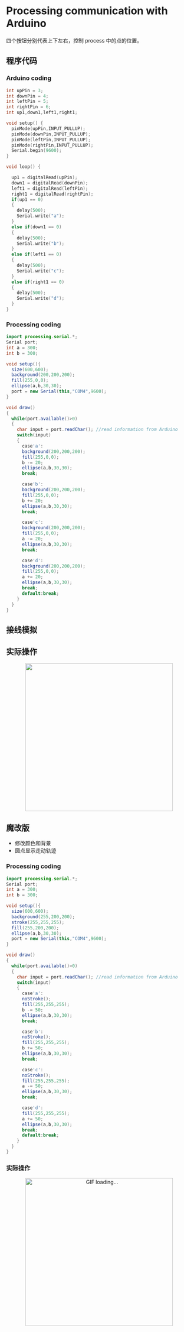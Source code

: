 # Processing communication with Arduino

四个按钮分别代表上下左右，控制 process 中的点的位置。

## 程序代码

### Arduino coding

```c
int upPin = 3;
int downPin = 4;
int leftPin = 5;
int rightPin = 6;
int up1,down1,left1,right1;

void setup() {
  pinMode(upPin,INPUT_PULLUP);
  pinMode(downPin,INPUT_PULLUP);
  pinMode(leftPin,INPUT_PULLUP);
  pinMode(rightPin,INPUT_PULLUP);
  Serial.begin(9600);
}

void loop() {

  up1 = digitalRead(upPin);
  down1 = digitalRead(downPin);
  left1 = digitalRead(leftPin);
  right1 = digitalRead(rightPin);
  if(up1 == 0)
  {
    delay(500);
    Serial.write("a");
  }
  else if(down1 == 0)
  {
    delay(500);
    Serial.write("b");
  }
  else if(left1 == 0)
  {
    delay(500);
    Serial.write("c");
  }
  else if(right1 == 0)
  {
    delay(500);
    Serial.write("d");
  }
}
```

### Processing coding

```java
import processing.serial.*;
Serial port;
int a = 300;
int b = 300;

void setup(){
  size(600,600);
  background(200,200,200);
  fill(255,0,0);
  ellipse(a,b,30,30);
  port = new Serial(this,"COM4",9600);
}

void draw()
{
  while(port.available()>0)
  {
    char input = port.readChar(); //read information from Arduino
    switch(input)
    {
      case'a':
      background(200,200,200);
      fill(255,0,0);
      b -= 20;
      ellipse(a,b,30,30);
      break;

      case'b':
      background(200,200,200);
      fill(255,0,0);
      b += 20;
      ellipse(a,b,30,30);
      break;

      case'c':
      background(200,200,200);
      fill(255,0,0);
      a -= 20;
      ellipse(a,b,30,30);
      break;

      case'd':
      background(200,200,200);
      fill(255,0,0);
      a += 20;
      ellipse(a,b,30,30);
      break;
      default:break;
    }
  }
}
```

## 接线模拟

## 实际操作

<div align=center>
   <img src="../img/Pr+Ard_gif.gif" width=400px></img>
</div>

## 魔改版

- 修改颜色和背景
- 圆点显示走动轨迹

### Processing coding

```java
import processing.serial.*;
Serial port;
int a = 300;
int b = 300;

void setup(){
  size(600,600);
  background(255,200,200);
  stroke(255,255,255);
  fill(255,200,200);
  ellipse(a,b,30,30);
  port = new Serial(this,"COM4",9600);
}

void draw()
{
  while(port.available()>0)
  {
    char input = port.readChar(); //read information from Arduino
    switch(input)
    {
      case'a':
      noStroke();
      fill(255,255,255);
      b -= 50;
      ellipse(a,b,30,30);
      break;

      case'b':
      noStroke();
      fill(255,255,255);
      b += 50;
      ellipse(a,b,30,30);
      break;

      case'c':
      noStroke();
      fill(255,255,255);
      a -= 50;
      ellipse(a,b,30,30);
      break;

      case'd':
      fill(255,255,255);
      a += 50;
      ellipse(a,b,30,30);
      break;
      default:break;
    }
  }
}
```

### 实际操作

<div align=center>
   <img src="https://raw.githubusercontent.com/Juniper1106/docsify/main/img/Pr%2BArd_gif_modified.gif" width=400px alt="GIF loading..."></img>
</div>
